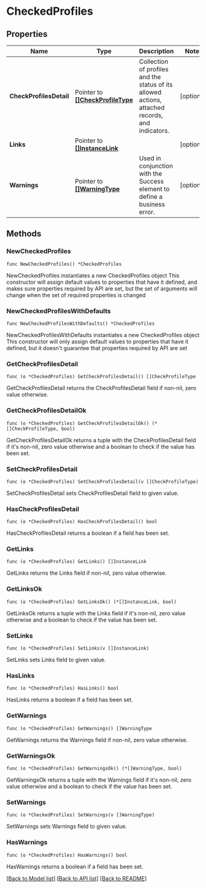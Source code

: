 # CheckedProfiles

## Properties

Name | Type | Description | Notes
------------ | ------------- | ------------- | -------------
**CheckProfilesDetail** | Pointer to [**[]CheckProfileType**](CheckProfileType.md) | Collection of profiles and the status of its allowed actions, attached records, and indicators. | [optional] 
**Links** | Pointer to [**[]InstanceLink**](InstanceLink.md) |  | [optional] 
**Warnings** | Pointer to [**[]WarningType**](WarningType.md) | Used in conjunction with the Success element to define a business error. | [optional] 

## Methods

### NewCheckedProfiles

`func NewCheckedProfiles() *CheckedProfiles`

NewCheckedProfiles instantiates a new CheckedProfiles object
This constructor will assign default values to properties that have it defined,
and makes sure properties required by API are set, but the set of arguments
will change when the set of required properties is changed

### NewCheckedProfilesWithDefaults

`func NewCheckedProfilesWithDefaults() *CheckedProfiles`

NewCheckedProfilesWithDefaults instantiates a new CheckedProfiles object
This constructor will only assign default values to properties that have it defined,
but it doesn't guarantee that properties required by API are set

### GetCheckProfilesDetail

`func (o *CheckedProfiles) GetCheckProfilesDetail() []CheckProfileType`

GetCheckProfilesDetail returns the CheckProfilesDetail field if non-nil, zero value otherwise.

### GetCheckProfilesDetailOk

`func (o *CheckedProfiles) GetCheckProfilesDetailOk() (*[]CheckProfileType, bool)`

GetCheckProfilesDetailOk returns a tuple with the CheckProfilesDetail field if it's non-nil, zero value otherwise
and a boolean to check if the value has been set.

### SetCheckProfilesDetail

`func (o *CheckedProfiles) SetCheckProfilesDetail(v []CheckProfileType)`

SetCheckProfilesDetail sets CheckProfilesDetail field to given value.

### HasCheckProfilesDetail

`func (o *CheckedProfiles) HasCheckProfilesDetail() bool`

HasCheckProfilesDetail returns a boolean if a field has been set.

### GetLinks

`func (o *CheckedProfiles) GetLinks() []InstanceLink`

GetLinks returns the Links field if non-nil, zero value otherwise.

### GetLinksOk

`func (o *CheckedProfiles) GetLinksOk() (*[]InstanceLink, bool)`

GetLinksOk returns a tuple with the Links field if it's non-nil, zero value otherwise
and a boolean to check if the value has been set.

### SetLinks

`func (o *CheckedProfiles) SetLinks(v []InstanceLink)`

SetLinks sets Links field to given value.

### HasLinks

`func (o *CheckedProfiles) HasLinks() bool`

HasLinks returns a boolean if a field has been set.

### GetWarnings

`func (o *CheckedProfiles) GetWarnings() []WarningType`

GetWarnings returns the Warnings field if non-nil, zero value otherwise.

### GetWarningsOk

`func (o *CheckedProfiles) GetWarningsOk() (*[]WarningType, bool)`

GetWarningsOk returns a tuple with the Warnings field if it's non-nil, zero value otherwise
and a boolean to check if the value has been set.

### SetWarnings

`func (o *CheckedProfiles) SetWarnings(v []WarningType)`

SetWarnings sets Warnings field to given value.

### HasWarnings

`func (o *CheckedProfiles) HasWarnings() bool`

HasWarnings returns a boolean if a field has been set.


[[Back to Model list]](../README.md#documentation-for-models) [[Back to API list]](../README.md#documentation-for-api-endpoints) [[Back to README]](../README.md)


